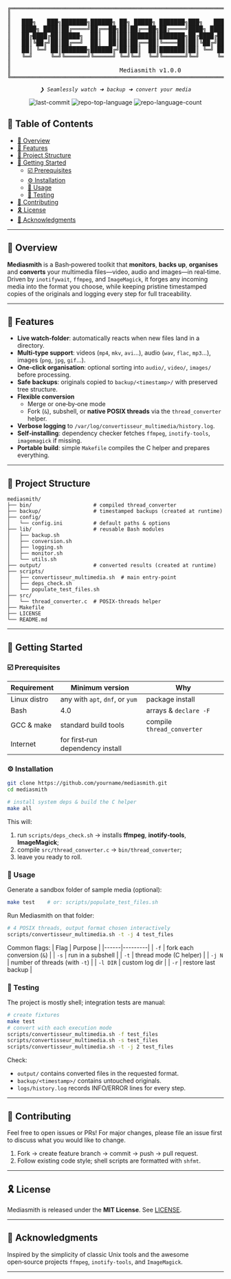 <div align="center">
<pre>
╔═══════════════════════════════════════════════════════════════════════════════════╗
║                                                                                   ║
║   ███╗   ███╗███████╗██████╗ ██╗ █████╗ ███████╗███╗   ███╗██╗████████╗██╗  ██╗   ║
║   ████╗ ████║██╔════╝██╔══██╗██║██╔══██╗██╔════╝████╗ ████║██║╚══██╔══╝██║  ██║   ║
║   ██╔████╔██║█████╗  ██║  ██║██║███████║███████╗██╔████╔██║██║   ██║   ███████║   ║
║   ██║╚██╔╝██║██╔══╝  ██║  ██║██║██╔══██║╚════██║██║╚██╔╝██║██║   ██║   ██╔══██║   ║
║   ██║ ╚═╝ ██║███████╗██████╔╝██║██║  ██║███████║██║ ╚═╝ ██║██║   ██║   ██║  ██║   ║
║   ╚═╝     ╚═╝╚══════╝╚═════╝ ╚═╝╚═╝  ╚═╝╚══════╝╚═╝     ╚═╝╚═╝   ╚═╝   ╚═╝  ╚═╝   ║
║                                                                                   ║
║                              Mediasmith v1.0.0                                    ║
╚═══════════════════════════════════════════════════════════════════════════════════╝
</pre>
</div>
<p align="center">
	<em><code>❯ Seamlessly watch ➜ backup ➜ convert your media</code></em>
</p>
<p align="center">
	<img src="https://img.shields.io/github/last-commit/ZAKARIA-ELOMARI/mediasmith?style=default&logo=git&logoColor=white&color=0080ff" alt="last-commit">
	<img src="https://img.shields.io/github/languages/top/ZAKARIA-ELOMARI/mediasmith?style=default&color=0080ff" alt="repo-top-language">
	<img src="https://img.shields.io/github/languages/count/ZAKARIA-ELOMARI/mediasmith?style=default&color=0080ff" alt="repo-language-count">
</p>

## 🔗 Table of Contents
- [📍 Overview](#-overview)
- [👾 Features](#-features)
- [📁 Project Structure](#-project-structure)
- [🚀 Getting Started](#-getting-started)
  - [☑️ Prerequisites](#-prerequisites)
  - [⚙️ Installation](#-installation)
  - [🤖 Usage](#-usage)
  - [🧪 Testing](#-testing)
- [🔰 Contributing](#-contributing)
- [🎗 License](#-license)
- [🙌 Acknowledgments](#-acknowledgments)

---

## 📍 Overview
**Mediasmith** is a Bash‑powered toolkit that **monitors**, **backs up**, **organises** and **converts** your multimedia files—video, audio and images—in real‑time.  
Driven by `inotifywait`, `ffmpeg`, and `ImageMagick`, it forges any incoming media into the format you choose, while keeping pristine timestamped copies of the originals and logging every step for full traceability.

---

## 👾 Features
- **Live watch‑folder**: automatically reacts when new files land in a directory.  
- **Multi‑type support**: videos (`mp4`, `mkv`, `avi`…), audio (`wav`, `flac`, `mp3`…), images (`png`, `jpg`, `gif`…).  
- **One‑click organisation**: optional sorting into `audio/`, `video/`, `images/` before processing.  
- **Safe backups**: originals copied to `backup/<timestamp>/` with preserved tree structure.  
- **Flexible conversion**  
  - Merge or one‑by‑one mode  
  - Fork (`&`), subshell, or **native POSIX threads** via the `thread_converter` helper.  
- **Verbose logging** to `/var/log/convertisseur_multimedia/history.log`.  
- **Self‑installing**: dependency checker fetches `ffmpeg`, `inotify-tools`, `imagemagick` if missing.  
- **Portable build**: simple `Makefile` compiles the C helper and prepares everything.  

---

## 📁 Project Structure
```text
mediasmith/
├── bin/                    # compiled thread_converter
├── backup/                 # timestamped backups (created at runtime)
├── config/
│   └── config.ini          # default paths & options
├── lib/                    # reusable Bash modules
│   ├── backup.sh
│   ├── conversion.sh
│   ├── logging.sh
│   ├── monitor.sh
│   └── utils.sh
├── output/                 # converted results (created at runtime)
├── scripts/
│   ├── convertisseur_multimedia.sh  # main entry‑point
│   ├── deps_check.sh
│   └── populate_test_files.sh
├── src/
│   └── thread_converter.c  # POSIX‑threads helper
├── Makefile
├── LICENSE
└── README.md
```

---

## 🚀 Getting Started

### ☑️ Prerequisites
| Requirement | Minimum version | Why |
|-------------|-----------------|-----|
| Linux distro| any with `apt`, `dnf`, or `yum` | package install |
| Bash        | 4.0             | arrays & `declare -F` |
| GCC & make  | standard build tools | compile `thread_converter` |
| Internet    | for first‑run dependency install |

### ⚙️ Installation
```bash
git clone https://github.com/yourname/mediasmith.git
cd mediasmith

# install system deps & build the C helper
make all
```

This will:
1. run `scripts/deps_check.sh` → installs **ffmpeg**, **inotify‑tools**, **ImageMagick**;  
2. compile `src/thread_converter.c` → `bin/thread_converter`;  
3. leave you ready to roll.

### 🤖 Usage
Generate a sandbox folder of sample media (optional):
```bash
make test    # or: scripts/populate_test_files.sh
```

Run Mediasmith on that folder:
```bash
# 4 POSIX threads, output format chosen interactively
scripts/convertisseur_multimedia.sh -t -j 4 test_files
```

Common flags:
| Flag | Purpose |
|------|---------|
| `-f` | fork each conversion (`&`) |
| `-s` | run in a subshell |
| `-t` | thread mode (C helper) |
| `-j N` | number of threads (with `-t`) |
| `-l DIR` | custom log dir |
| `-r` | restore last backup |

### 🧪 Testing
The project is mostly shell; integration tests are manual:

```bash
# create fixtures
make test
# convert with each execution mode
scripts/convertisseur_multimedia.sh -f test_files
scripts/convertisseur_multimedia.sh -s test_files
scripts/convertisseur_multimedia.sh -t -j 2 test_files
```

Check:
* `output/` contains converted files in the requested format.  
* `backup/<timestamp>/` contains untouched originals.  
* `logs/history.log` records INFO/ERROR lines for every step.


---

## 🔰 Contributing
Feel free to open issues or PRs! For major changes, please file an issue first to discuss what you would like to change.

1. Fork → create feature branch → commit → push → pull request.  
2. Follow existing code style; shell scripts are formatted with `shfmt`.

---

## 🎗 License
Mediasmith is released under the **MIT License**. See [LICENSE](LICENSE).

---

## 🙌 Acknowledgments
Inspired by the simplicity of classic Unix tools and the awesome open‑source projects `ffmpeg`, `inotify‑tools`, and `ImageMagick`.

---
